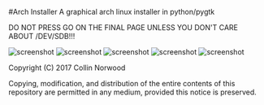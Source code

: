 #Arch Installer 
A graphical arch linux installer in python/pygtk

DO NOT PRESS GO ON THE FINAL PAGE UNLESS YOU DON'T CARE ABOUT /DEV/SDB!!!

![screenshot](http://collinnorwood.com/arch/1.png "Super early")
![screenshot](http://collinnorwood.com/arch/2.png "Super early")
![screenshot](http://collinnorwood.com/arch/3.png "Super early")
![screenshot](http://collinnorwood.com/arch/4.png "Super early")
![screenshot](http://collinnorwood.com/arch/5.png "Super early")


Copyright (C) 2017 Collin Norwood

Copying, modification, and distribution of the entire contents of this repository are permitted in any medium, provided this notice is preserved.





